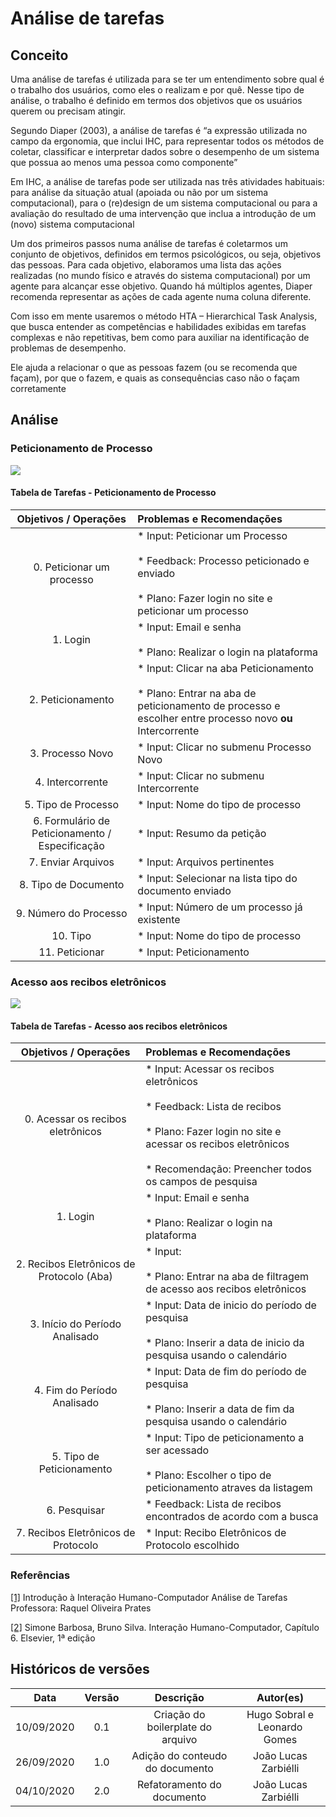 # Análise de tarefas

##  Conceito 
Uma análise de tarefas é utilizada para se ter um entendimento sobre qual é o trabalho dos usuários, como eles o realizam e por quê. Nesse tipo de análise, o trabalho é definido em termos dos objetivos que os usuários querem ou precisam atingir.

Segundo Diaper (2003), a análise de tarefas é “a expressão utilizada no campo da
ergonomia, que inclui IHC, para representar todos os métodos de coletar, classificar
e interpretar dados sobre o desempenho de um sistema que possua ao menos uma
pessoa como componente” 

Em IHC, a análise de tarefas pode ser utilizada nas três atividades habituais: para
análise da situação atual (apoiada ou não por um sistema computacional), para o
(re)design de um sistema computacional ou para a avaliação do resultado de uma
intervenção que inclua a introdução de um (novo) sistema computacional


Um dos primeiros passos numa análise de tarefas é coletarmos um conjunto de
objetivos, definidos em termos psicológicos, ou seja, objetivos das pessoas. Para cada objetivo, elaboramos uma lista das ações realizadas (no mundo físico e através do sistema computacional) por um agente para alcançar esse objetivo. Quando há múltiplos agentes, Diaper recomenda representar as ações de cada agente numa coluna
diferente.

Com isso em mente usaremos o método HTA – Hierarchical Task Analysis, que busca entender as competências e habilidades exibidas em tarefas complexas e não repetitivas, bem como para auxiliar na identificação de problemas de desempenho.

Ele ajuda a relacionar o que as pessoas fazem (ou se recomenda que façam), por que o fazem, e quais as consequências caso não o façam corretamente

## Análise

### Peticionamento de Processo

![](https://i.imgur.com/sHX80bH.png)



#### Tabela de Tarefas - Peticionamento de Processo

| Objetivos / Operações | Problemas e Recomendações |
| :-------------------: | :----------------------- |
| 0. Peticionar um processo | * Input: Peticionar um Processo <br/><br/> * Feedback: Processo peticionado e enviado <br/><br/> * Plano: Fazer login no site e peticionar um processo <br/>  |
| 1. Login | * Input: Email e senha <br/><br/> * Plano: Realizar o login na plataforma |
|2. Peticionamento | * Input: Clicar na aba Peticionamento<br/><br/> * Plano: Entrar na aba de peticionamento de processo e escolher entre processo novo **ou** Intercorrente |
|3. Processo Novo | * Input: Clicar no submenu Processo Novo <br/>| 
|4. Intercorrente | * Input: Clicar no submenu Intercorrente<br/>| 
|5. Tipo de Processo | * Input: Nome do tipo de processo <br/>|
|6. Formulário de Peticionamento / Especificação | * Input: Resumo da petição <br/>|
|7. Enviar Arquivos | * Input: Arquivos pertinentes <br/>| 
|8. Tipo de Documento | * Input: Selecionar na lista tipo do documento enviado <br/>|
|9. Número do Processo | * Input: Número de um processo já existente <br/>|
|10. Tipo | * Input: Nome do tipo de processo <br/>|
|11. Peticionar | * Input: Peticionamento <br/>|

### Acesso aos recibos eletrônicos


![](https://i.imgur.com/wsE05BN.png)

#### Tabela de Tarefas - Acesso aos recibos eletrônicos

| Objetivos / Operações | Problemas e Recomendações |
| :-------------------: | :----------------------- |
| 0. Acessar os recibos eletrônicos | * Input: Acessar os recibos eletrônicos <br/><br/> * Feedback: Lista de recibos <br/><br/> * Plano: Fazer login no site e acessar os recibos eletrônicos <br/><br/> * Recomendação: Preencher todos os campos de pesquisa  |
| 1. Login | * Input: Email e senha <br/><br/> * Plano: Realizar o login na plataforma |
| 2. Recibos Eletrônicos de Protocolo (Aba) | * Input: <br/><br/> * Plano: Entrar na aba de filtragem de acesso aos recibos eletrônicos |
| 3. Início do Período Analisado | * Input: Data de inicio do período de pesquisa <br/><br/> * Plano: Inserir a data de inicio da pesquisa usando o calendário | 
| 4. Fim do Período Analisado | * Input:  Data de fim do período de pesquisa<br/><br/> * Plano: Inserir a data de fim da pesquisa usando o calendário| 
| 5. Tipo de Peticionamento | * Input: Tipo de peticionamento a ser acessado <br/><br/> * Plano: Escolher o tipo de peticionamento atraves da listagem |
| 6. Pesquisar | * Feedback: Lista de recibos encontrados de acordo com a busca<br/> |
| 7. Recibos Eletrônicos de Protocolo | * Input: Recibo Eletrônicos de Protocolo escolhido <br/> |


### Referências

[[1]](https://silo.tips/download/analise-e-modelagem-de-tarefas) Introdução à Interação Humano-Computador Análise de Tarefas Professora: Raquel Oliveira Prates

[[2]]() Simone Barbosa, Bruno Silva. Interação Humano-Computador, Capítulo 6. Elsevier, 1ª edição

## Históricos de versões

|    Data    | Versão |             Descrição             |          Autor(es)           |
| :--------: | :----: | :-------------------------------: | :--------------------------: |
| 10/09/2020 |  0.1   | Criação do boilerplate do arquivo | Hugo Sobral e Leonardo Gomes |
| 26/09/2020 |  1.0   | Adição do conteudo do documento   | João Lucas Zarbiélli         |
| 04/10/2020 |  2.0   | Refatoramento do documento        | João Lucas Zarbiélli         |